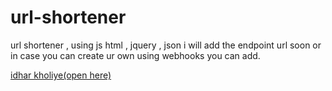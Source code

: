 # url-shortener
url shortener , using js html , jquery , json i will add the endpoint url soon or in case you can create ur own using webhooks you can add.

[idhar kholiye(open here)](https://anubhav-developr.github.io/url-shortener/)
